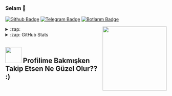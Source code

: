 ### Selam 👋

[![Github Badge](https://img.shields.io/badge/-Github-000?style=quare&labelColor=000&logo=Github&logoColor=white&link=https://github.com/Meinos10/Meinos10)](https://github.com/Meinos10/Meinos10)
[![Telegram Badge](https://img.shields.io/badge/-Telegram-blue?style=flat-quare&labelColor=dark_blue&logo=Telegram&logoColor=dark_blue&link=t.me/ReWoxi)](https://t.me/ReWoxi)
[![Botlarım Badge](https://img.shields.io/badge/-Telegram_Botlarım-blue?style=flat-quare&labelColor=dark_blue&logo=Telegram&logoColor=black&link=t.me/ReWoBio)](https://t.me/ReWoBio)

<a href="https://github.com/Meinos10/Meinos10">
  <img align="right" src="https://user-images.githubusercontent.com/6764957/101532175-1cda1580-39cf-11eb-92fc-8466f97122fc.png" width=200 />
</a>

<details>
  <summary>:zap: </summary>
  
[<img src="https://camo.githubusercontent.com/992babdffd8c74a1502de375fbdf7e4d54773242/68747470733a2f2f6d656469612e67697068792e636f6d2f6d656469612f53576f536b4e36447854737a71494b4571762f67697068792e676966" url="https://github.com/fireganqQ" width="495px">](https://github.com/fireganqQ)

[![Hits](https://hits.seeyoufarm.com/api/count/incr/badge.svg?url=https://github.com/Meinos10&count_bg=%231EE510&title_bg=%23555555&icon=&icon_color=%23931414&title=account+views&edge_flat=true)](https://github.com/Meinos10)

</details>

<details>
  <summary>:zap: GitHub Stats</summary>
  
[![Meinos10's github stats](https://github-readme-stats.vercel.app/api?username=Meinos10&show_icons=true&theme=radical&count_private=true)](https://github.com/Meinos10)

[![Top Langs](https://github-readme-stats.vercel.app/api/top-langs/?username=Meinos10&layout=compact&theme=radical)](https://github.com/Meinos10)

[<img src="https://now-playing-codestackr.vercel.app/api/spotify-playing" alt="https://github.com/Meinos10" width="350" />](https://github.com/Meinos10)
</details>

## [<img src="https://media.giphy.com/media/VgCDAzcKvsR6OM0uWg/giphy.gif" width="50">](https://github.com/Meinos10) Profilime Bakmışken Takip Etsen Ne Güzel Olur?? :)</img> 

<!--<details>
  <summary>📊 This week I spent my time on</summary>
  [![Wwakatime stats](https://github-readme-stats-taupe-two.vercel.app/api/wakatime?username=Meinos10&hide_title=true&hide_border=true&langs_count=1)](https://github.com/Meinos10)
</details>-->
